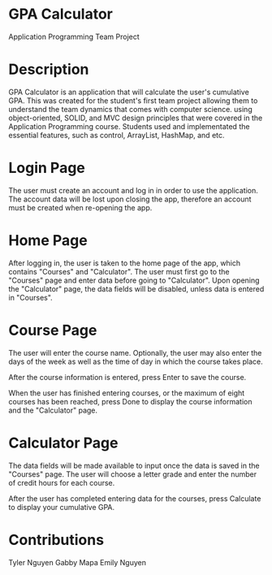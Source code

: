 # GPA Calculator
Application Programming Team Project
# Description
GPA Calculator is an application that will calculate the user's cumulative GPA. This was created for the student's first team project allowing them to understand the team dynamics that comes with computer science. using object-oriented, SOLID, and MVC 
design principles that were covered in the Application Programming course. Students used and implementated the essential features, such as control, ArrayList, HashMap, and etc.
# Login Page
The user must create an account and log in in order to use the application. The account data will be lost upon closing the app, therefore an account must be created when re-opening the app.
# Home Page
After logging in, the user is taken to the home page of the app, which contains "Courses" and "Calculator". The user must first go to the "Courses" page and enter data before going to "Calculator". Upon opening the "Calculator" page, the data fields will be disabled, unless data is entered in "Courses".
# Course Page
The user will enter the course name. Optionally, the user may also enter the days of the week as well as the time of day in which the course takes place.

After the course information is entered, press Enter to save the course.

When the user has finished entering courses, or the maximum of eight courses has been reached, press Done to display the course information and the "Calculator" page.
# Calculator Page
The data fields will be made available to input once the data is saved in the "Courses" page. The user will choose a letter grade and enter the number of credit hours for each course.

After the user has completed entering data for the courses, press Calculate to display your cumulative GPA.
# Contributions
Tyler Nguyen
Gabby Mapa
Emily Nguyen
